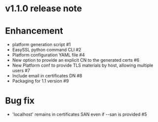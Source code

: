# v1.1.0 release note

# Enhancement

- platform generation script #1
- EasySSL python command CLI #2 
- Platform configuration YAML file #4 
- New option to provide an explicit CN to the generated certs #6
- New Platform conf to provide TLS materials by host, allowing multiple users #7 
- Include email in certificates DN #8
- Packaging for 1.1 version #9  

# Bug fix

- 'localhost' remains in certificates SAN even if --san is provided #5 
